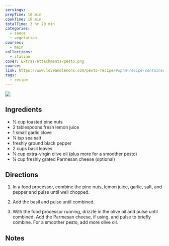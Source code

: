 ```yaml
---
servings:
prepTime: 10 min
cookTime: 10 min
totalTime: 3 hr 20 min
categories:
  - sauce
  - vegetarian
courses:
  - main
collections:
  - italian
cover: Extras/Attachments/pesto.png
source:
link: https://www.loveandlemons.com/pesto-recipe/#wprm-recipe-container-43134
tags:
  - recipe
---
```


![](Extras/Attachments/pesto.png)


## Ingredients

- ½ cup toasted pine nuts
- 2 tablespoons fresh lemon juice
- 1 small garlic clove
- ¼ tsp sea salt
- freshly ground black pepper
- 2 cups basil leaves
- ¼ cup extra-virgin olive oil (plus more for a smoother pesto)
- ¼ cup freshly grated Parmesan cheese (optional)


## Directions

1. In a food processor, combine the pine nuts, lemon juice, garlic, salt, and pepper and pulse until well chopped.

2. Add the basil and pulse until combined.

3. With the food processor running, drizzle in the olive oil and pulse until combined. Add the Parmesan cheese, if using, and pulse to briefly combine. For a smoother pesto, add more olive oil.


## Notes
